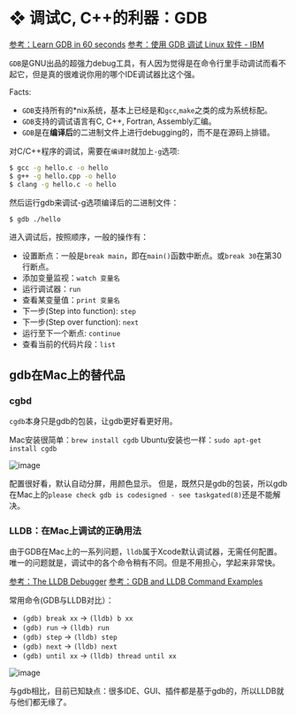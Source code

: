# ❖ 调试C, C++的利器：GDB

[参考：Learn GDB in 60 seconds](https://www.youtube.com/watch?v=mfmXcbiRs0E&index=6&list=PL9IEJIKnBJjG5H0ylFAzpzs9gSmW_eICB)
[参考：使用 GDB 调试 Linux 软件 - IBM](https://www.ibm.com/developerworks/cn/linux/sdk/gdb/index.html)

`GDB`是GNU出品的超强力debug工具，有人因为觉得是在命令行里手动调试而看不起它，但是真的很难说你用的哪个IDE调试器比这个强。

Facts:
- `GDB`支持所有的*nix系统，基本上已经是和`gcc`,`make`之类的成为系统标配。
- `GDB`支持的调试语言有C, C++, Fortran, Assembly汇编。
- `GDB`是在**编译后**的二进制文件上进行debugging的，而不是在源码上排错。

对C/C++程序的调试，需要在`编译时`就加上`-g`选项:
```sh
$ gcc -g hello.c -o hello
$ g++ -g hello.cpp -o hello
$ clang -g hello.c -o hello
```

然后运行gdb来调试-g选项编译后的二进制文件：
```sh
$ gdb ./hello
```

进入调试后，按照顺序，一般的操作有：
- 设置断点：一般是`break main`，即在`main()`函数中断点。或`break 30`在第30行断点。
- 添加变量监视：`watch 变量名`
- 运行调试器：`run`
- 查看某变量值：`print 变量名`
- 下一步(Step into function): `step`
- 下一步(Step over function): `next`
- 运行至下一个断点: `continue`
- 查看当前的代码片段：`list`



## gdb在Mac上的替代品

### cgbd

`cgdb`本身只是gdb的包装，让gdb更好看更好用。

Mac安装很简单：`brew install cgdb`
Ubuntu安装也一样：`sudo apt-get install cgdb`

![image](https://user-images.githubusercontent.com/14041622/51918224-187c6300-241c-11e9-9502-35f58df38e6b.png)

配置很好看，默认自动分屏，用颜色显示。
但是，既然只是gdb的包装，所以gdb在Mac上的`please check gdb is codesigned - see taskgated(8)`还是不能解决。

### LLDB：在Mac上调试的正确用法

由于GDB在Mac上的一系列问题，`lldb`属于Xcode默认调试器，无需任何配置。
唯一的问题就是，调试中的各个命令稍有不同。但是不用担心，学起来非常快。

[参考：The LLDB Debugger](https://lldb.llvm.org/lldb-gdb.html)
[参考：GDB and LLDB Command Examples](https://developer.apple.com/library/archive/documentation/IDEs/Conceptual/gdb_to_lldb_transition_guide/document/lldb-command-examples.html)

常用命令(GDB与LLDB对比）：
- `(gdb) break xx` -> `(lldb) b xx`
- `(gdb) run` -> `(lldb) run`
- `(gdb) step` -> `(lldb) step`
- `(gdb) next` -> `(lldb) next`
- `(gdb) until xx` -> `(lldb) thread until xx`

![image](https://user-images.githubusercontent.com/14041622/51920419-511e3b80-2420-11e9-845d-3933e7032358.png)


与gdb相比，目前已知缺点：很多IDE、GUI、插件都是基于gdb的，所以LLDB就与他们都无缘了。